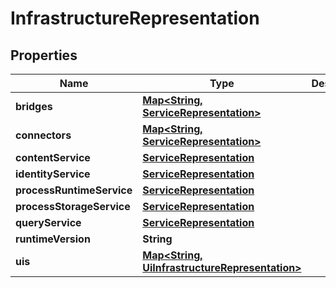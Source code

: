 # InfrastructureRepresentation

## Properties
Name | Type | Description | Notes
------------ | ------------- | ------------- | -------------
**bridges** | [**Map&lt;String, ServiceRepresentation&gt;**](ServiceRepresentation.md) |  |  [optional]
**connectors** | [**Map&lt;String, ServiceRepresentation&gt;**](ServiceRepresentation.md) |  |  [optional]
**contentService** | [**ServiceRepresentation**](ServiceRepresentation.md) |  |  [optional]
**identityService** | [**ServiceRepresentation**](ServiceRepresentation.md) |  |  [optional]
**processRuntimeService** | [**ServiceRepresentation**](ServiceRepresentation.md) |  |  [optional]
**processStorageService** | [**ServiceRepresentation**](ServiceRepresentation.md) |  |  [optional]
**queryService** | [**ServiceRepresentation**](ServiceRepresentation.md) |  |  [optional]
**runtimeVersion** | **String** |  |  [optional]
**uis** | [**Map&lt;String, UiInfrastructureRepresentation&gt;**](UiInfrastructureRepresentation.md) |  |  [optional]
